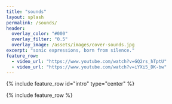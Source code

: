```yaml
---
title: "sounds"
layout: splash
permalink: /sounds/
header:
  overlay_color: "#000"
  overlay_filter: "0.5"
  overlay_image: /assets/images/cover-sounds.jpg
excerpt: "sonic expressions, born from silence."
feature_row:
  - video_url: "https://www.youtube.com/watch?v=GQ2rs_hTptU"
  - video_url: "https://www.youtube.com/watch?v=iYXi5_DK-bw"
---
```


{% include feature_row id="intro" type="center" %}

{% include feature_row %}
